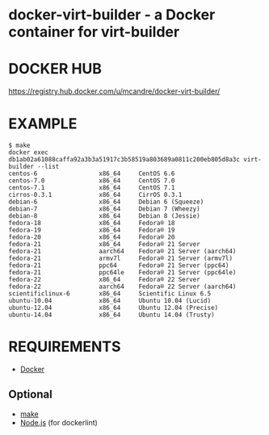 # docker-virt-builder - a Docker container for virt-builder

# DOCKER HUB

https://registry.hub.docker.com/u/mcandre/docker-virt-builder/

# EXAMPLE

```
$ make
docker exec db1ab02a61088caffa92a3b3a51917c3b58519a803689a0811c200eb805d8a3c virt-builder --list
centos-6                 x86_64     CentOS 6.6
centos-7.0               x86_64     CentOS 7.0
centos-7.1               x86_64     CentOS 7.1
cirros-0.3.1             x86_64     CirrOS 0.3.1
debian-6                 x86_64     Debian 6 (Squeeze)
debian-7                 x86_64     Debian 7 (Wheezy)
debian-8                 x86_64     Debian 8 (Jessie)
fedora-18                x86_64     Fedora® 18
fedora-19                x86_64     Fedora® 19
fedora-20                x86_64     Fedora® 20
fedora-21                x86_64     Fedora® 21 Server
fedora-21                aarch64    Fedora® 21 Server (aarch64)
fedora-21                armv7l     Fedora® 21 Server (armv7l)
fedora-21                ppc64      Fedora® 21 Server (ppc64)
fedora-21                ppc64le    Fedora® 21 Server (ppc64le)
fedora-22                x86_64     Fedora® 22 Server
fedora-22                aarch64    Fedora® 22 Server (aarch64)
scientificlinux-6        x86_64     Scientific Linux 6.5
ubuntu-10.04             x86_64     Ubuntu 10.04 (Lucid)
ubuntu-12.04             x86_64     Ubuntu 12.04 (Precise)
ubuntu-14.04             x86_64     Ubuntu 14.04 (Trusty)
```

# REQUIREMENTS

* [Docker](https://www.docker.com/)

## Optional

* [make](http://www.gnu.org/software/make/)
* [Node.js](https://nodejs.org/en/) (for dockerlint)
